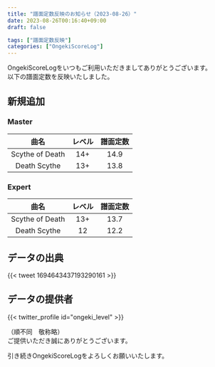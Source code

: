 ```yaml
---
title: "譜面定数反映のお知らせ（2023-08-26）"
date: 2023-08-26T00:16:40+09:00
draft: false

tags: ["譜面定数反映"]
categories: ["OngekiScoreLog"]
---
```


OngekiScoreLogをいつもご利用いただきましてありがとうございます。  
以下の譜面定数を反映いたしました。

<!--more-->

## 新規追加

<!-- ### Lunatic

| 曲名 | レベル | 譜面定数 |
|:-:|:-:|:-:| -->

### Master

| 曲名 | レベル | 譜面定数 |
|:-:|:-:|:-:|
| Scythe of Death | 14+ | 14.9 |
| Death Scythe | 13+ | 13.8 |

### Expert

| 曲名 | レベル | 譜面定数 |
|:-:|:-:|:-:|
| Scythe of Death | 13+ | 13.7 |
| Death Scythe | 12 | 12.2 |

## データの出典

{{< tweet 1694643437193290161 >}}

## データの提供者

{{< twitter_profile id="ongeki_level" >}}

（順不同　敬称略）  
ご提供いただき誠にありがとうございます。

引き続きOngekiScoreLogをよろしくお願いいたします。
